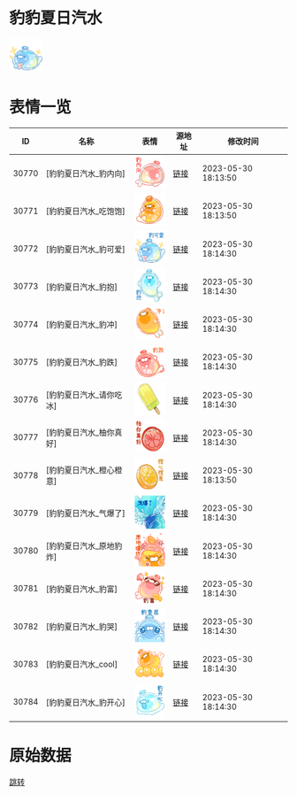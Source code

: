 # 豹豹夏日汽水

<img src="./cover.png" height="60" alt="cover" />

# 表情一览

|ID|名称|表情|源地址|修改时间|
|----|----|----|----|----|
|30770|[豹豹夏日汽水_豹内向]|<img src="./pic/030770_%5B豹豹夏日汽水_豹内向%5D.png" height="60" alt="豹内向"/>|[链接](https://i0.hdslb.com/bfs/garb/ff3a20b1841795a5049333eb0804aa309c2686ad.png)|2023-05-30 18:13:50|
|30771|[豹豹夏日汽水_吃饱饱]|<img src="./pic/030771_%5B豹豹夏日汽水_吃饱饱%5D.png" height="60" alt="吃饱饱"/>|[链接](https://i0.hdslb.com/bfs/garb/6c49affa2a8dff439bbdfa1d03529e8b7e38e0ba.png)|2023-05-30 18:13:50|
|30772|[豹豹夏日汽水_豹可爱]|<img src="./pic/030772_%5B豹豹夏日汽水_豹可爱%5D.png" height="60" alt="豹可爱"/>|[链接](https://i0.hdslb.com/bfs/garb/a06033c153e6a39e964653da4858ebe3aed3663f.png)|2023-05-30 18:14:30|
|30773|[豹豹夏日汽水_豹抱]|<img src="./pic/030773_%5B豹豹夏日汽水_豹抱%5D.png" height="60" alt="豹抱"/>|[链接](https://i0.hdslb.com/bfs/garb/225564eb05a47be40ab6c6bf405eef4a3f09573d.png)|2023-05-30 18:14:30|
|30774|[豹豹夏日汽水_豹冲]|<img src="./pic/030774_%5B豹豹夏日汽水_豹冲%5D.png" height="60" alt="豹冲"/>|[链接](https://i0.hdslb.com/bfs/garb/beb74fc1f2ace564b8abc17771a736b36f838646.png)|2023-05-30 18:14:30|
|30775|[豹豹夏日汽水_豹跌]|<img src="./pic/030775_%5B豹豹夏日汽水_豹跌%5D.png" height="60" alt="豹跌"/>|[链接](https://i0.hdslb.com/bfs/garb/4f180822ddbc2ca3608bfbf7b2487e7b768b6946.png)|2023-05-30 18:14:30|
|30776|[豹豹夏日汽水_请你吃冰]|<img src="./pic/030776_%5B豹豹夏日汽水_请你吃冰%5D.png" height="60" alt="请你吃冰"/>|[链接](https://i0.hdslb.com/bfs/garb/5b15e6f057f4baee8a28c0d9aa88d964e34d5421.png)|2023-05-30 18:14:30|
|30777|[豹豹夏日汽水_柚你真好]|<img src="./pic/030777_%5B豹豹夏日汽水_柚你真好%5D.png" height="60" alt="柚你真好"/>|[链接](https://i0.hdslb.com/bfs/garb/f74adfe81af68994e03cdf90a23624e1b62e0937.png)|2023-05-30 18:14:30|
|30778|[豹豹夏日汽水_橙心橙意]|<img src="./pic/030778_%5B豹豹夏日汽水_橙心橙意%5D.png" height="60" alt="橙心橙意"/>|[链接](https://i0.hdslb.com/bfs/garb/94cd1a8a8705cad92fcaae89d995d27245c08486.png)|2023-05-30 18:13:50|
|30779|[豹豹夏日汽水_气爆了]|<img src="./pic/030779_%5B豹豹夏日汽水_气爆了%5D.png" height="60" alt="气爆了"/>|[链接](https://i0.hdslb.com/bfs/garb/e0aac6380cef59c1b3e0b099187c79bf223f0302.png)|2023-05-30 18:14:30|
|30780|[豹豹夏日汽水_原地豹炸]|<img src="./pic/030780_%5B豹豹夏日汽水_原地豹炸%5D.png" height="60" alt="原地豹炸"/>|[链接](https://i0.hdslb.com/bfs/garb/ac69e5644838ddc4c7fb785ab5b34e0d8efd00b5.png)|2023-05-30 18:14:30|
|30781|[豹豹夏日汽水_豹富]|<img src="./pic/030781_%5B豹豹夏日汽水_豹富%5D.png" height="60" alt="豹富"/>|[链接](https://i0.hdslb.com/bfs/garb/461111c585f9ae47c35472619464b13eaf8fb8d8.png)|2023-05-30 18:14:30|
|30782|[豹豹夏日汽水_豹哭]|<img src="./pic/030782_%5B豹豹夏日汽水_豹哭%5D.png" height="60" alt="豹哭"/>|[链接](https://i0.hdslb.com/bfs/garb/24cf5db35406bef53a9f963d25464c408ac3ca3c.png)|2023-05-30 18:14:30|
|30783|[豹豹夏日汽水_cool]|<img src="./pic/030783_%5B豹豹夏日汽水_cool%5D.png" height="60" alt="cool"/>|[链接](https://i0.hdslb.com/bfs/garb/f5f0684e8a7a93c9f6b07ee4fdf2afa51c7ddac9.png)|2023-05-30 18:14:30|
|30784|[豹豹夏日汽水_豹开心]|<img src="./pic/030784_%5B豹豹夏日汽水_豹开心%5D.png" height="60" alt="豹开心"/>|[链接](https://i0.hdslb.com/bfs/garb/91b0ed85dcb51f08c67d9cf6c9827676284a4a06.png)|2023-05-30 18:14:30|

# 原始数据

[跳转](./raw.json)

